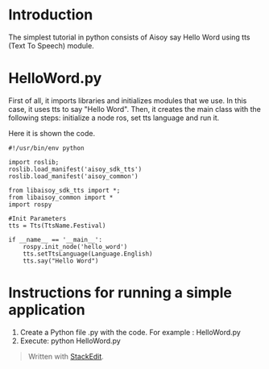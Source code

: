 Introduction
============

The simplest tutorial in python consists of Aisoy say Hello Word using tts (Text To Speech) module.


HelloWord.py
============

First of all, it imports libraries and initializes modules that we use. In this case, it uses tts to say "Hello Word". Then, it creates the main class with the following steps: initialize a node ros, set tts language and run it.

Here it is shown the code. 

    #!/usr/bin/env python
    
    import roslib; 
    roslib.load_manifest('aisoy_sdk_tts')
    roslib.load_manifest('aisoy_common')
    
    from libaisoy_sdk_tts import *;
    from libaisoy_common import *
    import rospy
    
    #Init Parameters
    tts = Tts(TtsName.Festival)
    
    if __name__ == '__main__':
        rospy.init_node('hello_word')
        tts.setTtsLanguage(Language.English)
        tts.say("Hello Word")

 

Instructions for running a simple application
=============================================

1. Create a Python file .py with the code. For example : HelloWord.py
2. Execute: python HelloWord.py


> Written with [StackEdit](https://stackedit.io/).